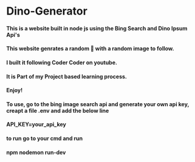 # Dino-Generator
#### This is a website built in node js using the Bing Search and Dino Ipsum Api's
#### This website genrates a random 🦕  with a random image to follow.
#### I built it following Coder Coder on youtube.
#### It is Part of my Project based learning process.
#### Enjoy!
#### To use, go to the bing image search api and generate your own api key, creapt a file .env and add the below line
#### API_KEY=your_api_key
#### to run go to your cmd and run
#### npm nodemon run-dev
